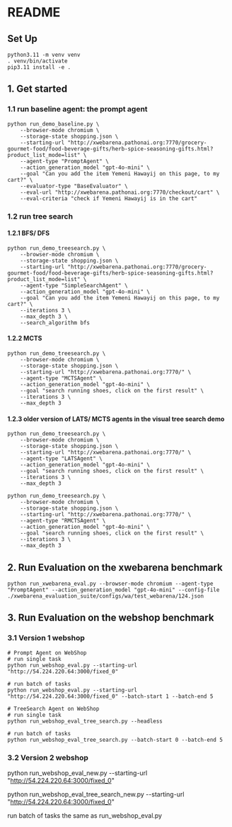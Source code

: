 # README

## Set Up
```
python3.11 -m venv venv
. venv/bin/activate
pip3.11 install -e .
```


## 1. Get started
### 1.1 run baseline agent: the prompt agent
```
python run_demo_baseline.py \
    --browser-mode chromium \
    --storage-state shopping.json \
    --starting-url "http://xwebarena.pathonai.org:7770/grocery-gourmet-food/food-beverage-gifts/herb-spice-seasoning-gifts.html?product_list_mode=list" \
    --agent-type "PromptAgent" \
    --action_generation_model "gpt-4o-mini" \
    --goal "Can you add the item Yemeni Hawayij on this page, to my cart?" \
    --evaluator-type "BaseEvaluator" \
    --eval-url "http://xwebarena.pathonai.org:7770/checkout/cart" \
    --eval-criteria "check if Yemeni Hawayij is in the cart"
```

### 1.2 run tree search
#### 1.2.1 BFS/ DFS
```
python run_demo_treesearch.py \
    --browser-mode chromium \
    --storage-state shopping.json \
    --starting-url "http://xwebarena.pathonai.org:7770/grocery-gourmet-food/food-beverage-gifts/herb-spice-seasoning-gifts.html?product_list_mode=list" \
    --agent-type "SimpleSearchAgent" \
    --action_generation_model "gpt-4o-mini" \
    --goal "Can you add the item Yemeni Hawayij on this page, to my cart?" \
    --iterations 3 \
    --max_depth 3 \
    --search_algorithm bfs
```

#### 1.2.2 MCTS

```
python run_demo_treesearch.py \
    --browser-mode chromium \
    --storage-state shopping.json \
    --starting-url "http://xwebarena.pathonai.org:7770/" \
    --agent-type "MCTSAgent" \
    --action_generation_model "gpt-4o-mini" \
    --goal "search running shoes, click on the first result" \
    --iterations 3 \
    --max_depth 3
```
#### 1.2.3 older version of LATS/ MCTS agents in the visual tree search demo
```
python run_demo_treesearch.py \
    --browser-mode chromium \
    --storage-state shopping.json \
    --starting-url "http://xwebarena.pathonai.org:7770/" \
    --agent-type "LATSAgent" \
    --action_generation_model "gpt-4o-mini" \
    --goal "search running shoes, click on the first result" \
    --iterations 3 \
    --max_depth 3
```

```
python run_demo_treesearch.py \
    --browser-mode chromium \
    --storage-state shopping.json \
    --starting-url "http://xwebarena.pathonai.org:7770/" \
    --agent-type "RMCTSAgent" \
    --action_generation_model "gpt-4o-mini" \
    --goal "search running shoes, click on the first result" \
    --iterations 3 \
    --max_depth 3
```

## 2. Run Evaluation on the xwebarena benchmark
```
python run_xwebarena_eval.py --browser-mode chromium --agent-type "PromptAgent" --action_generation_model "gpt-4o-mini" --config-file ./xwebarena_evaluation_suite/configs/wa/test_webarena/124.json
```


## 3. Run Evaluation on the webshop benchmark
### 3.1 Version 1 webshop
```
# Prompt Agent on WebShop
# run single task
python run_webshop_eval.py --starting-url "http://54.224.220.64:3000/fixed_0"  

# run batch of tasks
python run_webshop_eval.py --starting-url "http://54.224.220.64:3000/fixed_0" --batch-start 1 --batch-end 5

# TreeSearch Agent on WebShop
# run single task
python run_webshop_eval_tree_search.py --headless

# run batch of tasks
python run_webshop_eval_tree_search.py --batch-start 0 --batch-end 5
```

### 3.2 Version 2 webshop
python run_webshop_eval_new.py --starting-url "http://54.224.220.64:3000/fixed_0"  

python run_webshop_eval_tree_search_new.py --starting-url "http://54.224.220.64:3000/fixed_0"  

run batch of tasks the same as run_webshop_eval.py
